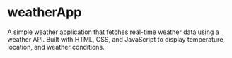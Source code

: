# weatherApp
A simple weather application that fetches real-time weather data using a weather API. Built with HTML, CSS, and JavaScript to display temperature, location, and weather conditions.
